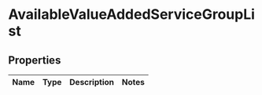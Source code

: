 
# AvailableValueAddedServiceGroupList

## Properties
Name | Type | Description | Notes
------------ | ------------- | ------------- | -------------



